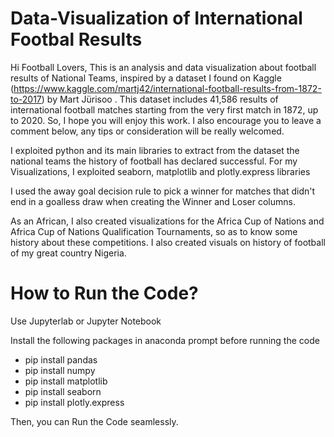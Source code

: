 # Data-Visualization of International Footbal Results

Hi Football Lovers, This is an analysis and data visualization about football results of National Teams, inspired by a dataset I found on Kaggle (https://www.kaggle.com/martj42/international-football-results-from-1872-to-2017) by Mart Jürisoo . This dataset includes 41,586 results of international football matches starting from the very first match in 1872, up to 2020. So, I hope you will enjoy this work. I also encourage you to leave a comment below, any tips or consideration will be really welcomed. 

I exploited python and its main libraries to extract from the dataset the national teams the history of football has declared successful. For my Visualizations, I exploited seaborn, matplotlib and plotly.express libraries

I used the away goal decision rule to pick a winner for matches that didn't end in a goalless draw when creating the Winner and Loser columns.

As an African, I also created visualizations for the Africa Cup of Nations and Africa Cup of Nations Qualification Tournaments, so as to know some history about these competitions. I also created visuals on history of football of my great country Nigeria.


# How to Run the Code?
Use Jupyterlab or Jupyter Notebook

Install the following packages in anaconda prompt before running the code
* pip install pandas
* pip install numpy
* pip install matplotlib
* pip install seaborn
* pip install plotly.express

Then, you can Run the Code seamlessly.
